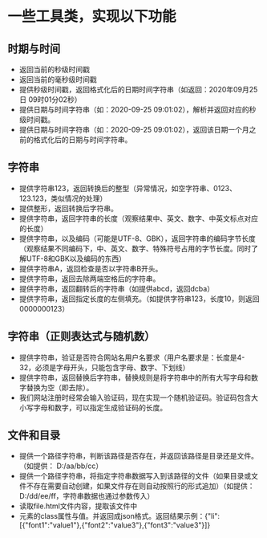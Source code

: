 一些工具类，实现以下功能
=========

## 时期与时间
* 返回当前的秒级时间戳
* 返回当前的毫秒级时间戳
* 提供秒级时间戳，返回格式化后的日期时间字符串（如返回：2020年09月25日 09时01分02秒）
* 提供日期与时间字符串（如：2020-09-25 09:01:02），解析并返回对应的秒级时间戳。
* 提供日期与时间字符串（如：2020-09-25 09:01:02），返回该日期一个月之前的格式化后的日期与时间字符串。

## 字符串
* 提供字符串123，返回转换后的整型（异常情况，如空字符串、0123、123.123，类似情况的处理）
* 提供整形，返回转换后字符串。
* 提供字符串，返回字符串的长度（观察结果中、英文、数字、中英文标点对应的长度）
* 提供字符串，以及编码（可能是UTF-8、GBK），返回字符串的编码字节长度（观察结果不同编码下，中、英文、数字、特殊符号占用的字节长度。同时了解UTF-8和GBK以及编码的东西）
* 提供字符串A，返回检查是否以字符串B开头。
* 提供字符串，返回去除两端空格后的字符串。
* 提供字符串，返回翻转后的字符串（如提供abcd，返回dcba）
* 提供字符串，返回指定长度的左侧填充。（如提供字符串123，长度10，则返回0000000123）

## 字符串（正则表达式与随机数）
* 提供字符串，验证是否符合网站名用户名要求（用户名要求是：长度是4-32，必须是字母开头，只能包含字母、数字、下划线）
* 提供字符串，返回替换后字符串，替换规则是将字符串中的所有大写字母和数字替换为空（即去除）。
* 我们网站注册时经常会输入验证码，现在实现一个随机验证码。验证码包含大小写字母和数字，可以指定生成验证码的长度。

## 文件和目录
* 提供一个路径字符串，判断该路径是否存在，并返回该路径是目录还是文件。（如提供： D:/aa/bb/cc）
* 提供一个路径字符串，将指定字符串数据写入到该路径的文件（如果目录或文件不存在需要自动创建，如果文件存在则自动按照行的形式追加）（如提供：D:/dd/ee/ff，字符串数据也通过参数传入）
* 读取file.html文件内容，提取该文件中<li>元素的class属性与值。并返回成json格式。返回结果示例：{"li":[{"font1":"value1"},{"font2":"value3"},{"font3":"value3"}]}
